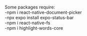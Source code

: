 Some packages require:<br />
-npm i react-native-document-picker <br />
-npx expo install expo-status-bar <br />
-npm i react-native-fs <br />
-npm i highlight-words-core 
